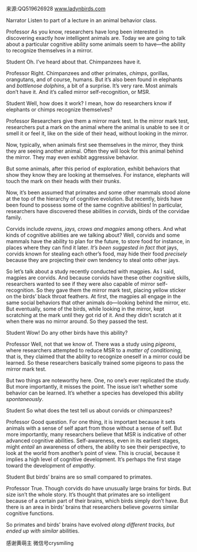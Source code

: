 来源:QQ519626928 www.ladynbirds.com

Narrator 
Listen to part of a lecture in an animal behavior class. 
  
Professor 
As you know, researchers have long been interested in discovering exactly how intelligent animals are. Today we are going to talk about a particular cognitive ability some animals seem to have—the ability to recognize themselves in a mirror. 
  
Student 
Oh. I’ve heard about that. Chimpanzees have it. 
  
Professor 
Right. Chimpanzees and other primates, *chimps*, gorillas, orangutans, and of course, humans. But it’s also been found in elephants and *bottlenose dolphins*, a bit of a surprise. It’s very rare. Most animals don’t have it. And it’s called mirror self-recognition, or MSR. 
  
Student 
Well, how does it work? I mean, how do researchers know if elephants or chimps recognize themselves? 
  
Professor 
Researchers give them a mirror mark test. In the mirror mark test, researchers put a mark on the animal where the animal is unable to see it or smell it or feel it, like on the side of their head, without looking in the mirror. 
  
Now, typically, when animals first see themselves in the mirror, they think they are seeing another animal. Often they will look for this animal behind the mirror. They may even exhibit aggressive behavior. 
  
But some animals, after this period of exploration, exhibit behaviors that show they know they are looking at themselves. For instance, elephants will touch the mark on their heads with their *trunks*. 
  
Now, it’s been assumed that primates and some other mammals stood alone at the top of the hierarchy of cognitive evolution. But recently, birds have been found to possess some of the same cognitive abilities! In particular, researchers have discovered these abilities in *corvid*s, birds of the corvidae family. 
  
Corvids include *ravens, jays, crows and magpies* among others. And what kinds of cognitive abilities are we talking about? Well, corvids and some mammals have the ability to plan for the future, to store food for instance, in places where they can find it later. *It’s been suggested in fact that* jays, corvids known for stealing each other’s food, may hide their food *precisely* because they are projecting their own tendency to steal onto other jays. 
  
So let’s talk about a study recently conducted with magpies. As I said, magpies are corvids. And because corvids have these other cognitive skills, researchers wanted to see if they were also capable of mirror self-recognition. So they gave them the mirror mark test, placing yellow sticker on the birds’ black throat feathers. At first, the magpies all engage in the same social behaviors that other animals do—looking behind the mirror, etc. But eventually, some of the birds, while looking in the mirror, kept scratching at the mark until they got rid of it. And they didn’t scratch at it when there was no mirror around. So they passed the test. 
  
Student 
Wow! Do any other birds have this ability? 
  
Professor 
Well, not that we know of. There was a study using *pigeons*, where researchers attempted to reduce MSR to a *matter of conditioning*, that is, they claimed that the ability to recognize oneself in a mirror could be learned. So these researchers basically trained some pigeons to pass the mirror mark test. 
  
But two things are noteworthy here. One, no one’s ever replicated the study. But more importantly, it misses the point. The issue isn’t whether some behavior can be learned. It’s whether a species has developed this ability *spontaneously*. 
  
Student 
So what does the test tell us about corvids or chimpanzees? 
  
Professor 
Good question. For one thing, it is important because it sets animals with a sense of self apart from those without a sense of self. But more importantly, many researchers believe that MSR is indicative of other advanced cognitive abilities. Self-awareness, even in its earliest stages, might *entail* an awareness of others, the ability to see their perspective, to look at the world from another’s point of view. This is crucial, because it implies a high level of cognitive development. It’s perhaps the first stage toward the development of *empathy*. 
  
Student 
But birds’ brains are so small compared to primates. 
  
Professor 
True. Though corvids do have unusually large brains for birds. But size isn’t the whole story. It’s thought that primates are so intelligent because of a certain part of their brains, which birds simply don’t have. But there is an area in birds’ brains that researchers believe *govern*s similar cognitive functions. 
  
So primates and birds’ brains have evolved *along different tracks, but ended up with similar* abilities. 

感谢黄萌主 微信号crysmiling